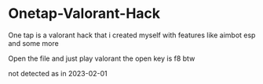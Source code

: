 # Onetap-Valorant-Hack

One tap is a valorant hack that i created myself with features like aimbot esp and some more

Open the file and just play valorant the open key is f8 btw 

not detected as in 2023-02-01
